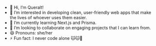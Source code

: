 - 👋 Hi, I’m Queralt!
- 👀 I’m interested in developing clean, user-friendly web apps that make the lives of whoever uses them easier.
- 🌱 I’m currently learning Next.js and Prisma.
- 💞️ I’m looking to collaborate on engaging projects that I can learn from.
- 😄 Pronouns: she/her
- ⚡ Fun fact: I never code alone 🐱🐱🐶

<!---
- 📫 How to reach me:
Wyna-7/Wyna-7 is a ✨ special ✨ repository because its `README.md` (this file) appears on your GitHub profile.
You can click the Preview link to take a look at your changes.
--->
